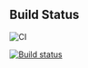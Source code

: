 ## Build Status

![CI](https://github.com/saunindm/ahj-homeworks-02-1/actions/workflows/web.yml/badge.svg)

[![Build status](https://ci.appveyor.com/api/projects/status/pvmf6gpuagqed2hk?svg=true)](https://ci.appveyor.com/project/saunindm/ahj-homeworks-02-1)